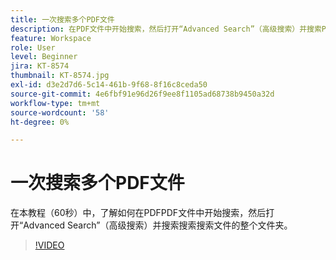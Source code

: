 ```yaml
---
title: 一次搜索多个PDF文件
description: 在PDF文件中开始搜索，然后打开“Advanced Search”（高级搜索）并搜索PDF文件的整个文件夹
feature: Workspace
role: User
level: Beginner
jira: KT-8574
thumbnail: KT-8574.jpg
exl-id: d3e2d7d6-5c14-461b-9f68-8f16c8ceda50
source-git-commit: 4e6fbf91e96d26f9ee8f1105ad68738b9450a32d
workflow-type: tm+mt
source-wordcount: '58'
ht-degree: 0%

---
```


# 一次搜索多个PDF文件

在本教程（60秒）中，了解如何在PDFPDF文件中开始搜索，然后打开“Advanced Search”（高级搜索）并搜索搜索搜索文件的整个文件夹。

>[!VIDEO](https://video.tv.adobe.com/v/336363?quality=12&learn=on&hidetitle=true)
